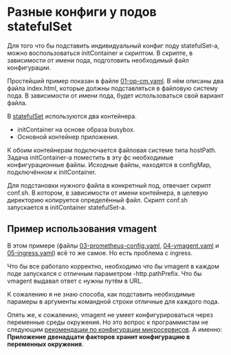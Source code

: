 # Разные конфиги у подов statefulSet

Для того что бы подставить индивидуальный конфиг поду 
statefulSet-а, можно воспользоваться initContainer и 
скриптом. В скрипте, в зависимости от имени пода, подготовить
необходимый файл конфигурации.

Простейший пример показан в файле [01-op-cm.yaml](01-op-cm.yaml).
В нём описаны два файла index.html, которые должны подставляться
в файловую систему пода. В зависимости от имени пода, будет
использоваться свой вариант файла.

В [statefulSet](02-openresty-sts.yaml) используются два 
контейнера.

* initContainer на основе образа busybox.
* Основной контейнер приложения.

К обоим контейнерам подключается файловая системе типа hostPath.
Задача initContainer-а поместить в эту фс необходимые конфигурационные
файлы. Исходные файлы, находятся в configMap, подключённом к
initContainer.

Для подстановки нужного файла в конкретный под, отвечает скрипт
conf.sh. В котором, в зависимости от имени контейнера, в
целевую директорию копируется определённый файл. Скрипт 
conf.sh запускается в initContainer statefulSet-а.

## Пример использования vmagent

В этом примере (файлы [03-prometheus-config.yaml](03-prometeus-config.yaml), 
[04-vmagent.yaml](04-vmagent.yaml) и [05-ingress.yaml](05-ingress.yml)) всё то же самое. Но есть проблема с 
ingress.

Что бы все работало корректно, необходимо что бы vmagent
в каждом поде запускался с отличным параметром -http.pathPrefix.
Что бы vmagent выдавал ответ с нужны путём в URL.

К сожалению я не знаю способа, как подставить необходимые 
парамеры в аргументы командной строки отличные для каждого
пода. 

Опять же, к сожалению, vmagent не умеет конфигурироваться через 
переменные среды окружения. Но это вопрос к программистам не 
следующим [рекомендации по конфигурации микросервисов](https://12factor.net/ru/config).
А именно: **Приложение двенадцати факторов хранит конфигурацию в переменных окружения**.
